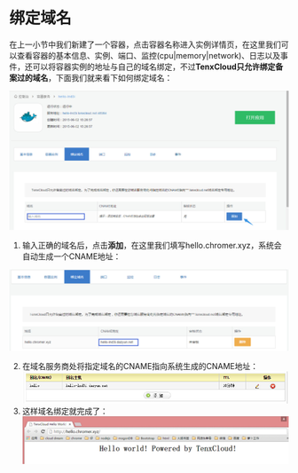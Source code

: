 # 绑定域名
在上一小节中我们新建了一个容器，点击容器名称进入实例详情页，在这里我们可以查看容器的基本信息、实例、端口、监控(cpu|memory|network)、日志以及事件，还可以将容器实例的地址与自己的域名绑定，不过**TenxCloud只允许绑定备案过的域名**，下面我们就来看下如何绑定域名：

 ![domain_binding1](/doc/v1/images/container/domain_binding1.jpg)

1. 输入正确的域名后，点击**添加**，在这里我们填写hello.chromer.xyz，系统会自动生成一个CNAME地址：

 ![domain_binding2](/doc/v1/images/container/domain_binding2.jpg)

2. 在域名服务商处将指定域名的CNAME指向系统生成的CNAME地址：
![domain_binding3](/doc/v1/images/container/domain_binding3.jpg)
3. 这样域名绑定就完成了：
![domain_binding4](/doc/v1/images/container/domain_binding4.jpg)
